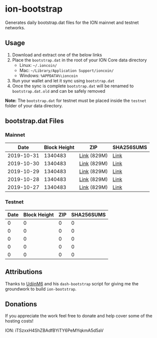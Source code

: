 # ion-bootstrap

Generates daily bootstrap.dat files for the ION mainnet and testnet networks.

## Usage

1. Download and extract one of the below links
2. Place the `bootstrap.dat` in the root of your ION Core data directory
    - Linux: `~/.ioncoin/`
    - Mac: `~/Library/Application Support/ioncoin/`
    - Windows: `%APPDATA%\ioncoin`
3. Run your wallet and let it sync using `bootstrap.dat`
4. Once the sync is complete `bootstrap.dat` will be renamed to `bootstrap.dat.old` and can be safely removed

**Note:** The `bootstrap.dat` for testnet must be placed inside the `testnet` folder of your data directory.

## bootstrap.dat Files

### Mainnet

|    Date    | Block Height | ZIP | SHA256SUMS |
| ---------- | ------------ | --- | ---------- |
| 2019-10-31 | 1340483 | [Link](https://s3-ap-southeast-2.amazonaws.com/ion-bootstrap/mainnet/2019-10-31/bootstrap.dat.zip) (829M) | [Link](https://s3-ap-southeast-2.amazonaws.com/ion-bootstrap/mainnet/2019-10-31/SHA256SUMS) |
| 2019-10-30 | 1340483 | [Link](https://s3-ap-southeast-2.amazonaws.com/ion-bootstrap/mainnet/2019-10-30/bootstrap.dat.zip) (829M) | [Link](https://s3-ap-southeast-2.amazonaws.com/ion-bootstrap/mainnet/2019-10-30/SHA256SUMS) |
| 2019-10-29 | 1340483 | [Link](https://s3-ap-southeast-2.amazonaws.com/ion-bootstrap/mainnet/2019-10-29/bootstrap.dat.zip) (829M) | [Link](https://s3-ap-southeast-2.amazonaws.com/ion-bootstrap/mainnet/2019-10-29/SHA256SUMS) |
| 2019-10-28 | 1340483 | [Link](https://s3-ap-southeast-2.amazonaws.com/ion-bootstrap/mainnet/2019-10-28/bootstrap.dat.zip) (829M) | [Link](https://s3-ap-southeast-2.amazonaws.com/ion-bootstrap/mainnet/2019-10-28/SHA256SUMS) |
| 2019-10-27 | 1340483 | [Link](https://s3-ap-southeast-2.amazonaws.com/ion-bootstrap/mainnet/2019-10-27/bootstrap.dat.zip) (829M) | [Link](https://s3-ap-southeast-2.amazonaws.com/ion-bootstrap/mainnet/2019-10-27/SHA256SUMS) |

### Testnet

|    Date    | Block Height | ZIP | SHA256SUMS |
| ---------- | ------------ | --- | ---------- |
| 0 | 0 | 0 | 0 |
| 0 | 0 | 0 | 0 |
| 0 | 0 | 0 | 0 |
| 0 | 0 | 0 | 0 |
| 0 | 0 | 0 | 0 |

## Attributions

Thanks to [UdjinM6](https://github.com/UdjinM6) and his `dash-bootstrap` script
for giving me the groundwork to build `ion-bootstrap`.

## Donations

If you appreciate the work feel free to donate and help cover some of the
hosting costs!

ION: iTSzxxH4ShZBAdfBYiTY6PeMYqkmA5d5aV
